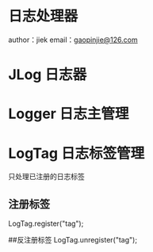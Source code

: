 # 日志处理器

author：jiek
email：gaopinjie@126.com

# JLog 日志器

# Logger 日志主管理

# LogTag 日志标签管理

只处理已注册的日志标签

## 注册标签
LogTag.register("tag");

##反注册标签
LogTag.unregister("tag");
